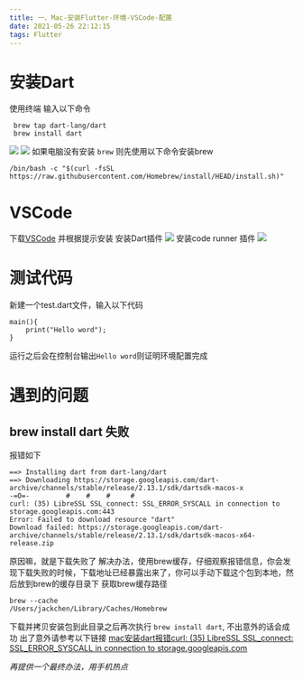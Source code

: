 ```yaml
---
title: 一、Mac-安装Flutter-环境-VSCode-配置
date: 2021-05-26 22:12:15
tags: Flutter
---
```


<!--more-->
# 安装Dart
使用终端 输入以下命令
```
 brew tap dart-lang/dart
 brew install dart
```
![](dart_lang_install.png)
![](dart_install.png)
如果电脑没有安装 `brew` 则先使用以下命令安装brew
```
/bin/bash -c "$(curl -fsSL https://raw.githubusercontent.com/Homebrew/install/HEAD/install.sh)"
```
# VSCode
下载[VSCode](https://macwk.com/soft/visual-studio-code)  并根据提示安装
安装Dart插件
![](vscode_install_dart.png)
安装code runner 插件
![](vscode_install_code_runner.png)

# 测试代码
新建一个test.dart文件，输入以下代码
```
main(){
    print("Hello word");
}
```
运行之后会在控制台输出`Hello word`则证明环境配置完成

# 遇到的问题
## brew install dart 失败
报错如下
```
==> Installing dart from dart-lang/dart
==> Downloading https://storage.googleapis.com/dart-archive/channels/stable/release/2.13.1/sdk/dartsdk-macos-x
-=O=-         #    #    #     #
curl: (35) LibreSSL SSL_connect: SSL_ERROR_SYSCALL in connection to storage.googleapis.com:443
Error: Failed to download resource "dart"
Download failed: https://storage.googleapis.com/dart-archive/channels/stable/release/2.13.1/sdk/dartsdk-macos-x64-release.zip
```
原因嘛，就是下载失败了
解决办法，使用brew缓存，仔细观察报错信息，你会发现下载失败的时候，下载地址已经暴露出来了，你可以手动下载这个包到本地，然后放到brew的缓存目录下
获取brew缓存路径
```
brew --cache
/Users/jackchen/Library/Caches/Homebrew
```
下载并拷贝安装包到此目录之后再次执行 `brew install dart`, 不出意外的话会成功
出了意外请参考以下链接
[mac安装dart报错curl: (35) LibreSSL SSL_connect: SSL_ERROR_SYSCALL in connection to storage.googleapis.com](https://blog.csdn.net/qq_40028324/article/details/105692357)

*再提供一个最终办法，用手机热点*
